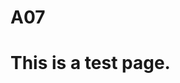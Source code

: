 # A07<!DOCTYPE html>
<html lang="en">
<head>
	<meta charset="utf-8">
	<title>Test page</title>
    <link rel="stylesheet" href="testpage.css">
</head>
<body>
    <h1>This is a test page.</h1>
</body>
</html>


